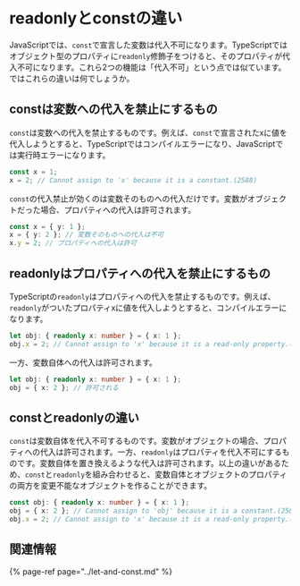 # readonlyとconstの違い

JavaScriptでは、`const`で宣言した変数は代入不可になります。TypeScriptではオブジェクト型のプロパティに`readonly`修飾子をつけると、そのプロパティが代入不可になります。これら2つの機能は「代入不可」という点では似ています。ではこれらの違いは何でしょうか。

## constは変数への代入を禁止にするもの

`const`は変数への代入を禁止するものです。例えば、`const`で宣言されたxに値を代入しようとすると、TypeScriptではコンパイルエラーになり、JavaScriptでは実行時エラーになります。

```typescript
const x = 1;
x = 2; // Cannot assign to 'x' because it is a constant.(2588)
```

`const`の代入禁止が効くのは変数そのものへの代入だけです。変数がオブジェクトだった場合、プロパティへの代入は許可されます。

```typescript
const x = { y: 1 };
x = { y: 2 }; // 変数そのものへの代入は不可
x.y = 2; // プロパティへの代入は許可
```

## readonlyはプロパティへの代入を禁止にするもの

TypeScriptの`readonly`はプロパティへの代入を禁止するものです。例えば、`readonly`がついたプロパティxに値を代入しようとすると、コンパイルエラーになります。

```typescript
let obj: { readonly x: number } = { x: 1 };
obj.x = 2; // Cannot assign to 'x' because it is a read-only property.(2540)
```

一方、変数自体への代入は許可されます。

```typescript
let obj: { readonly x: number } = { x: 1 };
obj = { x: 2 }; // 許可される
```

## constとreadonlyの違い

`const`は変数自体を代入不可するものです。変数がオブジェクトの場合、プロパティへの代入は許可されます。一方、`readonly`はプロパティを代入不可にするものです。変数自体を置き換えるような代入は許可されます。以上の違いがあるため、`const`と`readonly`を組み合わせると、変数自体とオブジェクトのプロパティの両方を変更不能なオブジェクトを作ることができます。

```typescript
const obj: { readonly x: number } = { x: 1 };
obj = { x: 2 }; // Cannot assign to 'obj' because it is a constant.(2588)
obj.x = 2; // Cannot assign to 'x' because it is a read-only property.(2540)
```

## 関連情報

{% page-ref page="../let-and-const.md" %}

